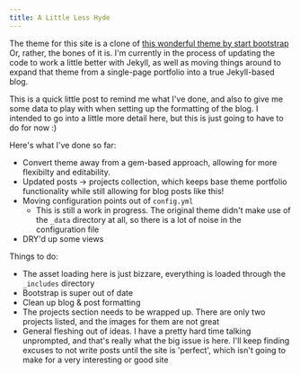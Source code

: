 ```yaml
---
title: A Little Less Hyde
---
```


The theme for this site is a clone of [this wonderful theme by start bootstrap](https://github.com/jeromelachaud/freelancer-theme)
Or, rather, the bones of it is. I'm currently in the process of updating the code to work a little better with Jekyll, as well as moving things
around to expand that theme from a single-page portfolio into a true Jekyll-based blog.

This is a quick little post to remind me what I've done, and also to give me some data to play with when setting up the formatting of the blog.
I intended to go into a little more detail here, but this is just going to have to do for now :)

Here's what I've done so far:
- Convert theme away from a gem-based approach, allowing for more flexibilty and editability.
- Updated posts -> projects collection, which keeps base theme portfolio functionality while still allowing for blog posts like this!
- Moving configuration points out of `config.yml`
  - This is still a work in progress. The original theme didn't make use of the `_data` directory at all, so there is a lot of noise in the configuration file
- DRY'd up some views

Things to do:
- The asset loading here is just bizzare, everything is loaded through the `_includes` directory
- Bootstrap is super out of date
- Clean up blog & post formatting
- The projects section needs to be wrapped up. There are only two projects listed, and the images for them are not great
- General fleshing out of ideas. I have a pretty hard time talking unprompted, and that's really what the big issue is here.
  I'll keep finding excuses to not write posts until the site is 'perfect', which isn't going to make for a very interesting or good site
